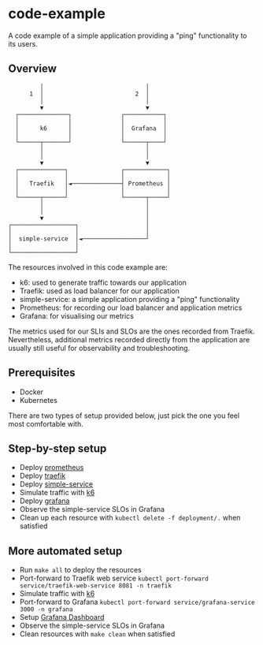 # code-example

A code example of a simple application providing a "ping" functionality to its users.

## Overview

             │                             │
          1  │                          2  │
             │                             │
             ▼                             ▼
      ┌──────────────┐              ┌───────────┐
      │              │              │           │
      │      k6      │              │  Grafana  │
      │              │              │           │
      └──────┬───────┘              └──────┬────┘
             │                             │
             │                             │
             ▼                             ▼
      ┌─────────────┐               ┌────────────┐
      │             │               │            │
      │   Traefik   │◄──────────────┤ Prometheus │
      │             │               │            │
      └──────┬──────┘               └──────┬─────┘
             │                             │
             │                             │
             ▼                             │
    ┌──────────────────┐                   │
    │                  │                   │
    │  simple-service  │◄──────────────────┘
    │                  │
    └──────────────────┘

The resources involved in this code example are:
- k6: used to generate traffic towards our application
- Traefik: used as load balancer for our application
- simple-service: a simple application providing a "ping" functionality
- Prometheus: for recording our load balancer and application metrics
- Grafana: for visualising our metrics

The metrics used for our SLIs and SLOs are the ones recorded from Traefik. Nevertheless, 
additional metrics recorded directly from the application are usually still useful for observability and troubleshooting.

## Prerequisites
- Docker
- Kubernetes

There are two types of setup provided below, just pick the one you feel most comfortable with.

## Step-by-step setup
- Deploy [prometheus](prometheus/README.md)
- Deploy [traefik](traefik/README.md)
- Deploy [simple-service](simple-service/README.md)
- Simulate traffic with [k6](k6/README.md)
- Deploy [grafana](grafana/README.md)
- Observe the simple-service SLOs in Grafana
- Clean up each resource with `kubectl delete -f deployment/.` when satisfied

## More automated setup
- Run `make all` to deploy the resources
- Port-forward to Traefik web service `kubectl port-forward service/traefik-web-service 8081 -n traefik`
- Simulate traffic with [k6](k6/README.md)
- Port-forward to Grafana `kubectl port-forward service/grafana-service 3000 -n grafana`
- Setup [Grafana Dashboard](grafana/README.md#Setup)
- Observe the simple-service SLOs in Grafana
- Clean resources with `make clean` when satisfied

